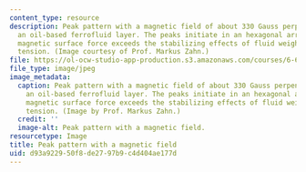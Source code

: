 ```yaml
---
content_type: resource
description: Peak pattern with a magnetic field of about 330 Gauss perpendicular to
  an oil-based ferrofluid layer. The peaks initiate in an hexagonal array when the
  magnetic surface force exceeds the stabilizing effects of fluid weight and surface
  tension. (Image courtesy of Prof. Markus Zahn.)
file: https://ol-ocw-studio-app-production.s3.amazonaws.com/courses/6-642-continuum-electromechanics-fall-2008/d93a922950f8de2797b9c4d404ae177d_6-642f08-th.jpg
file_type: image/jpeg
image_metadata:
  caption: Peak pattern with a magnetic field of about 330 Gauss perpendicular to
    an oil-based ferrofluid layer. The peaks initiate in an hexagonal array when the
    magnetic surface force exceeds the stabilizing effects of fluid weight and surface
    tension. (Image by Prof. Markus Zahn.)
  credit: ''
  image-alt: Peak pattern with a magnetic field.
resourcetype: Image
title: Peak pattern with a magnetic field
uid: d93a9229-50f8-de27-97b9-c4d404ae177d
---
```

